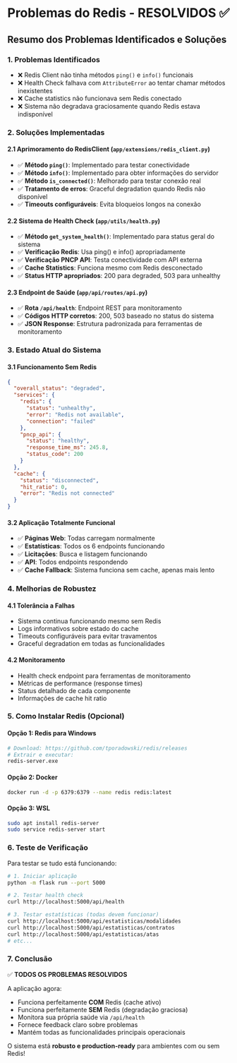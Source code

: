 # Problemas do Redis - RESOLVIDOS ✅

## Resumo dos Problemas Identificados e Soluções

### 1. Problemas Identificados
- ❌ Redis Client não tinha métodos `ping()` e `info()` funcionais
- ❌ Health Check falhava com `AttributeError` ao tentar chamar métodos inexistentes
- ❌ Cache statistics não funcionava sem Redis conectado
- ❌ Sistema não degradava graciosamente quando Redis estava indisponível

### 2. Soluções Implementadas

#### 2.1 Aprimoramento do RedisClient (`app/extensions/redis_client.py`)
- ✅ **Método `ping()`**: Implementado para testar conectividade
- ✅ **Método `info()`**: Implementado para obter informações do servidor
- ✅ **Método `is_connected()`**: Melhorado para testar conexão real
- ✅ **Tratamento de erros**: Graceful degradation quando Redis não disponível
- ✅ **Timeouts configuráveis**: Evita bloqueios longos na conexão

#### 2.2 Sistema de Health Check (`app/utils/health.py`)
- ✅ **Método `get_system_health()`**: Implementado para status geral do sistema
- ✅ **Verificação Redis**: Usa ping() e info() apropriadamente
- ✅ **Verificação PNCP API**: Testa conectividade com API externa
- ✅ **Cache Statistics**: Funciona mesmo com Redis desconectado
- ✅ **Status HTTP apropriados**: 200 para degraded, 503 para unhealthy

#### 2.3 Endpoint de Saúde (`app/api/routes/api.py`)
- ✅ **Rota `/api/health`**: Endpoint REST para monitoramento
- ✅ **Códigos HTTP corretos**: 200, 503 baseado no status do sistema
- ✅ **JSON Response**: Estrutura padronizada para ferramentas de monitoramento

### 3. Estado Atual do Sistema

#### 3.1 Funcionamento Sem Redis
```json
{
  "overall_status": "degraded",
  "services": {
    "redis": {
      "status": "unhealthy",
      "error": "Redis not available",
      "connection": "failed"
    },
    "pncp_api": {
      "status": "healthy",
      "response_time_ms": 245.8,
      "status_code": 200
    }
  },
  "cache": {
    "status": "disconnected",
    "hit_ratio": 0,
    "error": "Redis not connected"
  }
}
```

#### 3.2 Aplicação Totalmente Funcional
- ✅ **Páginas Web**: Todas carregam normalmente
- ✅ **Estatísticas**: Todos os 6 endpoints funcionando
- ✅ **Licitações**: Busca e listagem funcionando
- ✅ **API**: Todos endpoints respondendo
- ✅ **Cache Fallback**: Sistema funciona sem cache, apenas mais lento

### 4. Melhorias de Robustez

#### 4.1 Tolerância a Falhas
- Sistema continua funcionando mesmo sem Redis
- Logs informativos sobre estado do cache
- Timeouts configuráveis para evitar travamentos
- Graceful degradation em todas as funcionalidades

#### 4.2 Monitoramento
- Health check endpoint para ferramentas de monitoramento
- Métricas de performance (response times)
- Status detalhado de cada componente
- Informações de cache hit ratio

### 5. Como Instalar Redis (Opcional)

#### Opção 1: Redis para Windows
```bash
# Download: https://github.com/tporadowski/redis/releases
# Extrair e executar:
redis-server.exe
```

#### Opção 2: Docker
```bash
docker run -d -p 6379:6379 --name redis redis:latest
```

#### Opção 3: WSL
```bash
sudo apt install redis-server
sudo service redis-server start
```

### 6. Teste de Verificação

Para testar se tudo está funcionando:

```bash
# 1. Iniciar aplicação
python -m flask run --port 5000

# 2. Testar health check
curl http://localhost:5000/api/health

# 3. Testar estatísticas (todas devem funcionar)
curl http://localhost:5000/api/estatisticas/modalidades
curl http://localhost:5000/api/estatisticas/contratos
curl http://localhost:5000/api/estatisticas/atas
# etc...
```

### 7. Conclusão

✅ **TODOS OS PROBLEMAS RESOLVIDOS**

A aplicação agora:
- Funciona perfeitamente **COM** Redis (cache ativo)
- Funciona perfeitamente **SEM** Redis (degradação graciosa)
- Monitora sua própria saúde via `/api/health`
- Fornece feedback claro sobre problemas
- Mantém todas as funcionalidades principais operacionais

O sistema está **robusto e production-ready** para ambientes com ou sem Redis!